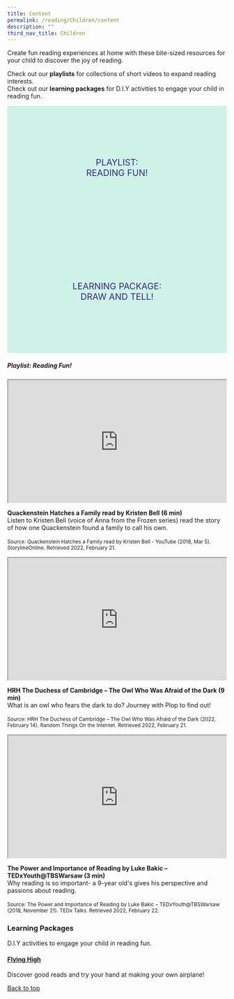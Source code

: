 ```yaml
---
title: Content
permalink: /reading/Children/content
description: ""
third_nav_title: Children
---
```

<style type="text/css">
/* Links */
.content a { color: #322987; }
.content a:focus,
.content a:hover { color: #28216c; }

/* Button Outline */
.bp-button { padding-left: 1.5rem; padding-right: 1.5rem; }
.bp-button.is-primary-outline { border: 1px solid #322987; color: #322987; background-color: transparent; text-decoration: none; }
.bp-button.is-primary-outline:focus,
.bp-button.is-primary-outline:hover { border: 1px solid #322987; color: #cff2e8; background-color: #322987; text-decoration: none; }

/* Responsive Iframe */
.responsive-iframe { position: absolute; top: 0; left: 0; bottom: 0; right: 0; width: 100%; height: 100%; }
.responsive-iframe-container { position: relative; overflow: hidden; width: 100%; }
.responsive-iframe-container.ratio-16by9 { padding-top: 56.25%; }
.responsive-iframe-container.ratio-4by3 { padding-top: 75%; }
.responsive-iframe-container.ratio-3by2 { padding-top: 66.66%; }
.responsive-iframe-container.ratio-1by1 { padding-top: 100%; }
	
/* Click Box */
.clickbox { display: block; position: relative; width: 100%; padding-bottom: 56.25%; background-color: transparent; }
.clickbox span { padding: .5rem; }
.clickbox a { position: absolute; display: flex; width: 100%; height: 100%; align-items: center; justify-content: center; font-size: 1.25rem; text-align: center; text-decoration: none; text-transform: uppercase; }
.clickbox a:focus,
.clickbox a:hover { text-decoration: none; }

/* Indigo Sky */
.clickbox.is-indigo-sky { background-color: #cff2e8; color: #322987; }
.clickbox.is-indigo-sky a { color: #322987; }
.clickbox.is-indigo-sky a:focus,
.clickbox.is-indigo-sky a:hover { background-color: #322987; color: #cff2e8; }

</style>

Create fun reading experiences at home with these bite-sized resources for your child to discover the joy of reading.

Check out our **playlists** for collections of short videos to expand reading interests.<br>
Check out our **learning packages** for D.I.Y activities to engage your child in reading fun.


<div class="row is-multiline">
  <div class="col is-one-third">
    <div class="clickbox is-indigo-sky">
      <a href="#reading-fun">
        <span>Playlist:<br>Reading Fun!</span>
      </a>
    </div>
  </div>
  <div class="col is-one-third">
    <div class="clickbox is-indigo-sky">
      <a href="#lp-draw-and-tell">
        <span>Learning Package:<br>Draw and Tell!</span>
      </a>
    </div>
  </div>
</div>
	


<h5 id="reading-fun" class="margin--bottom--lg"><b>Playlist: Reading Fun!</b></h5>

<div class="row is-multiline margin--bottom--lg">
  <div class="col is-two-fifths">
    <div class="responsive-iframe-container ratio-16by9">
          <iframe src="https://www.youtube.com/embed/xoiS5ZFtqVg" class="responsive-iframe"></iframe>
    </div>
  </div>
  <div class="col is-three-fifths">
			    <p><b>Quackenstein Hatches a Family read by Kristen Bell (6 min)</b><br>
    Listen to Kristen Bell (voice of Anna from the Frozen series) read the story of how one Quackenstein found a family to call his own.<br><br>
<small>Source: Quackenstein Hatches a Family read by Kristen Bell - YouTube (2018, Mar 5). StorylineOnline. Retrieved 2022, February 21.</small></p>
  </div>
</div>

<div class="row is-multiline margin--bottom--lg">
  <div class="col is-two-fifths">
    <div class="responsive-iframe-container ratio-16by9">
      <iframe src="https://www.youtube.com/embed/LqbCptWIH-M" class="responsive-iframe"></iframe>
    </div>
  </div>
  <div class="col is-three-fifths">
    <p><b>HRH The Duchess of Cambridge – The Owl Who Was Afraid of the Dark (9 min)</b><br>
    What is an owl who fears the dark to do? Journey with Plop to find out! <br><br>
<small>Source: HRH The Duchess of Cambridge – The Owl Who Was Afraid of the Dark (2022, February 14). Random Things On the Internet. Retrieved 2022, February 21.</small></p>
  </div>
</div>

<div class="row is-multiline margin--bottom--lg">
  <div class="col is-two-fifths">
    <div class="responsive-iframe-container ratio-16by9">
         <iframe src="https://www.youtube.com/embed/rW2r5uStgG0" class="responsive-iframe"></iframe>
    </div>
  </div>
  <div class="col is-three-fifths">
  <p><b>The Power and Importance of Reading by Luke Bakic – TEDxYouth@TBSWarsaw (3 min)</b><br>
    Why reading is so important- a 9-year old's gives his perspective and passions about reading.
<br><br>
<small>Source: The Power and Importance of Reading by Luke Bakic – TEDxYouth@TBSWarsaw (2018, November 21). TEDx Talks. Retrieved 2022, February 22.</small></p>
  </div>
 </div>

<h3 class="margin--bottom--lg" id="reading-fun"><b>Learning Packages</b></h3>
	
<p>D.I.Y activities to engage your child in reading fun.</p>

<h4 id="lp-flying-high"><a href="/files/Reading_Children_Flying%20High.pdf" target="_blank"><b>Flying High</b></a></h4>
<p> Discover good reads and try your hand at making your own airplane!</p>


	
<p class="has-text-right margin--top--xl"><a href="#main-content">Back to top</a></p>
